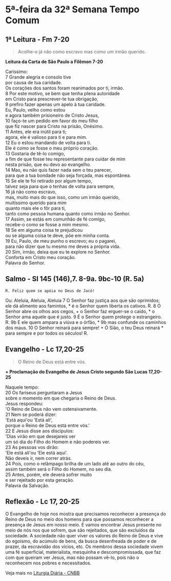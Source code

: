 # 5ª-feira da 32ª Semana Tempo Comum

## 1ª Leitura - Fm 7-20

> Acolhe-o já não como escravo mas como um irmão querido.

**Leitura da Carta de São Paulo a Filêmon 7-20**

Carissimo:   
7 Grande alegria e consolo tive    
 por causa de tua caridade.   
 Os corações dos santos foram reanimados por ti, irmão.   
8 Por este motivo, se bem que tenha plena autoridade   
 em Cristo para prescrever-te tua obrigação,   
9 prefiro fazer apenas um apelo à tua caridade.   
 Eu, Paulo, velho como estou    
 e agora também prisioneiro de Cristo Jesus,   
10 faço-te um pedido em favor do meu filho   
 que fiz nascer para Cristo na prisão, Onésimo.   
11 Antes, ele era inútil para ti;   
 agora, ele é valioso para ti e para mim.   
12 Eu o estou mandando de volta para ti.   
 Ele é como se fosse o meu próprio coração.   
13 Gostaria de tê-lo comigo,   
 a fim de que fosse teu representante para cuidar de mim   
 nesta prisão, que eu devo ao evangelho.   
14 Mas, eu não quis fazer nada sem o teu parecer,   
 para que a tua bondade não seja forçada, mas espontânea.   
15 Se ele te foi retirado por algum tempo,   
 talvez seja para que o tenhas de volta para sempre,   
16 já não como escravo,   
 mas, muito mais do que isso, como um irmão querido,   
 muitíssimo querido para mim   
 quanto mais ele o fôr para ti,   
 tanto como pessoa humana quanto como irmão no Senhor.   
17 Assim, se estás em comunhão de fé comigo,   
 recebe-o como se fosse a mim mesmo.   
18 Se em alguma coisa te prejudicou   
 ou se alguma coisa te deve, põe em minha conta.   
19 Eu, Paulo, de meu punho o escrevo; eu o pagarei,   
 para não dizer que tu mesmo me deves a própria vida.   
20 Sim, irmão, deixa que eu te explore no Senhor.   
 Conforta em Cristo meu coração.   
 Palavra do Senhor.

## Salmo - Sl 145 (146),7. 8-9a. 9bc-10 (R. 5a)

`R. Feliz quem se apóia no Deus de Jacó!`

Ou: Aleluia, Aleluia, Aleluia 
  7 O Senhor faz justiça aos que são oprimidos;     ele dá alimento aos famintos, *     é o Senhor quem liberta os cativos. R.        8 O Senhor abre os olhos aos cegos, +     o Senhor faz erguer-se o caído, *     o Senhor ama aquele que é justo.    9 É o Senhor quem protege o estrangeiro. R.        9b E ele quem ampara a viúva e o órfão, *    9b mas confunde os caminhos dos maus.    10 O Senhor reinará para sempre! +     Ó Sião, o teu Deus reinará *     para sempre e por todos os séculos! R.

## Evangelho - Lc 17,20-25

> O Reino de Deus está entre vós.

**+ Proclamação do Evangelho de Jesus Cristo segundo São Lucas  17,20-25**

Naquele tempo:   
20 Os fariseus perguntaram a Jesus   
 sobre o momento em que chegaria o Reino de Deus.   
 Jesus respondeu:   
 'O Reino de Deus não vem ostensivamente.   
21 Nem se poderá dizer:   
 'Está aqui'ou 'Está ali',   
 porque o Reino de Deus está entre vós.'   
22 E Jesus disse aos discípulos:   
 'Dias virão em que desejareis ver   
 um só dia do Filho do Homem e não podereis ver.   
23 As pessoas vos dirão:   
 'Ele está ali'ou 'Ele está aqui'.   
 Não deveis ir, nem correr atrás.   
24 Pois, como o relâmpago brilha de um lado até ao outro do céu,   
 assim também será o Filho do Homem, no seu dia.   
25 Antes, porém, ele deverá sofrer muito   
 e ser rejeitado por esta geração.   
 Palavra da Salvação.

## Reflexão - Lc 17, 20-25

O Evangelho de hoje nos mostra que precisamos reconhecer a presença do Reino de Deus no meio dos homens para que possamos reconhecer a presença de Jesus em nosso meio. E vamos encontrar Jesus presente no meio de nós nos que sofrem, que são rejeitados, que são excluídos da sociedade. A sociedade não quer viver os valores do Reino de Deus e vive do egoísmo, do acúmulo de bens, da busca desenfreada de poder e de prazer, da escravidão dos vícios, etc. Os membros dessa sociedade vivem uma fé superficial, materialista, mesquinha e descompromissada, que faz com que queiram ver Jesus, mas não possam vê-lo, pois não o reconhecem nos pobres e necessitados.

Veja mais no [Liturgia Diária - CNBB](http://liturgiadiaria.cnbb.org.br/app/user/user/UserView.php?ano=2016&mes=11&dia=10)